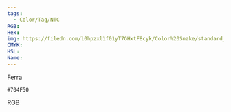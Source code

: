 ```yaml
---
tags:
  - Color/Tag/NTC
RGB:
Hex:
img: https://filedn.com/l0hpzxl1f01yT7GHxtF8cyk/Color%20Snake/standard_csv_to_svg/%23/704F50.svg
CMYK:
HSL:
Name:
---
```

Ferra
```palette
#704F50
```
RGB
